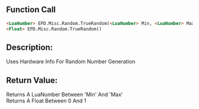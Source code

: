 ## Function Call

```html
<LuaNumber> EPD.Misc.Random.TrueRandom(<LuaNumber> Min, <LuaNumber> Max)
<Float> EPD.Misc.Random.TrueRandom()
```


## Description:
Uses Hardware Info For Random Number Generation


## Return Value:
Returns A LuaNumber Between 'Min' And 'Max'<br>
Returns A Float Between 0 And 1 